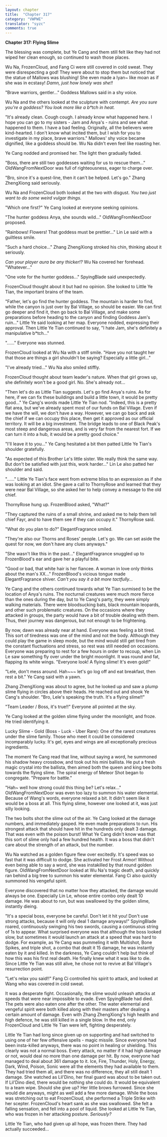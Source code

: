 ```yaml
---
layout: chapter
title:  "Chapter 317"
category: "VWPWE"
translator: "syzc"
comments: true
---
```


**Chapter 317: Flying Slime**

The blessing was complete, but Ye Cang and them still felt like they had not wiped her clean enough, so continued to wash those places.

Wu Na, FrozenCloud, and Fang Ci were still covered in cold sweat. They were disrespecting a god! They were about to stop them but noticed that the statue of Mallows was blushing! She even made a Iyan~ like moan as if she was in ecstasy! *Damn, just how lonely was she!!*

"Brave warriors, gentler..." Goddess Mallows said in a shy voice.

Wu Na and the others looked at the sculpture with contempt. *Are you sure you're a goddess? You look more like a b\*tch in heat.*

"It's already clean. Cough cough. I already know what happened here. I hope you can go to my sisters - Jam and Anya's - ruins and see what happened to them. I have a bad feeling. Originally, all the believers were kind-hearted. I don't know what incited them, but I wish for you to investigate in my place, brave warriors." Mallows' shy voice became dignified, like a goddess should be. Wu Na didn't even feel like roasting her.

Ye Cang nodded and promised her. The light then gradually faded.

"Boss, there are still two goddesses waiting for us to rescue them..." OldWangFromNextDoor was full of righteousness, eager to charge over.

"Bro, since it's a quest-line, then it can't be helped. Let's go." Zhang ZhengXiong said seriously.

Wu Na and FrozenCloud both looked at the two with disgust. *You two just want to do some weird vulgar things.*

"Which one first?" Ye Cang looked at everyone seeking opinions.

"The hunter goddess Anya, she sounds wild..." OldWangFromNextDoor proposed.

"Rainbows! Flowers! That goddess must be prettier..." Lin Le said with a guiltless smile.

"Such a hard choice..." Zhang ZhengXiong stroked his chin, thinking about it seriously.

*Can your player aura be any thicker!?* Wu Na covered her forehead. "Whatever..."

"One vote for the hunter goddess..." SpyingBlade said unexpectedly. 

FrozenCloud thought about it but had no opinion. She looked to Little Ye Tian, the important brains of the team.

"Father, let's go find the hunter goddess. The mountain is harder to find, while the canyon is just over by Bal Village, so should be easier. We can first go deeper and find it, then go back to Bal Village, and make some preparations before heading to the canyon and finding Goddess Jam's ruin..." Little Ye said looking at her map. Everyone nodded, expressing their approval. Then Little Ye Tian continued to say, "I hate Jam, she's definitely a manipulative b\*tch..."

"......" Everyone was stunned.

FrozenCloud looked at Wu Na with a stiff smile. "Have you not taught her that those are things a girl shouldn't be saying? Especially a little girl..."

"I've already tried..." Wu Na also smiled stiffly.

FrozenCloud thought about team leader's nature. When that girl grows up, she definitely won't be a good girl. No. She's already not...

"Then let's do as Little Tian suggests. Let's go find Anya's ruins. As for here, if we can fix these buildings and build a little town, it would be pretty good..." Ye Cang's words made Little Ye Tian nod. "Indeed, this is a pretty flat area, but we've already spent most of our funds on Bal Village. Even if we have the will, we don't have a way. However, we can go back and ask the chief if we can occupy this place, then get it approved as our official territory. It will be a big investment. The bridge leads to one of Black Peak's most steep and dangerous areas, and is very far from the nearest fort. If we can turn it into a hub, it would be a pretty good choice."

"I'll leave it to you..." Ye Cang hesitated a bit then patted Little Ye Tian's shoulder gratefully.

"As expected of this Brother Le's little sister. We really think the same way. But don't be satisfied with just this, work harder..." Lin Le also patted her shoulder and said.

"......" Little Ye Tian's face went from extreme bliss to an expression as if she was looking at an idiot. She gave a call to ThornyRose and learned that they were near Bal Village, so she asked her to help convey a message to the old chief.

ThornyRose hung up. FrozenBlood asked, "What?"

"They captured the ruins of a small shrine, and asked me to help them tell chief Fayr, and to have them see if they can occupy it." ThornyRose said.

"What do you plan to do?" ElegantFragrance smiled.

"They're also our Thorns and Roses' people. Let's go. We can set aside the quest for now, we don't have any clues anyways." 

"She wasn't like this in the past..." ElegantFragrance snuggled up to FrozenBlood's ear and gave her a playful bite.

"Good or bad, that white hair is her fiancee. A woman in love only thinks about the man's XX..." FrozenBlood's vicious tongue made ElegantFragrance shiver. *Can't you say it a bit more tactfully...*

Ye Cang and the others continued towards what Ye Tian surmised to be the location of Anya's ruins. The nocturnal creatures were much more fierce than the ones during the day, but to Ye Cang's party, they were simply walking materials. There were bloodsucking bats, black mountain leopards, and other such problematic creatures. On the occasions where they attacked in groups, the party would have a bit of trouble dealing with them. Thus, their journey was dangerous, but not enough to be frightening.

By now, dawn was already near at hand. Everyone was feeling a bit tired. This sort of tiredness was one of the mind and not the body. Although they could play the game in sleep mode, but the mind would still get tired from the constant fluctuations and stress, so rest was still needed on occasions. Everyone was preparing to rest for a few hours in order to recoup, when Lin Le saw something fly over under the bright moonlight. It was round and fat, flapping its white wings. "Everyone look! A flying slime! It's even gold!" 

"Lele, don't mess around. Hah~~~ let's go log off and eat breakfast, then rest a bit." Ye Cang said with a yawn.

Zhang ZhengXiong was about to agree, but he looked up and saw a plump slime flying in circles above their heads. He reached out and shook Ye Cang's shoulder. "Bro, Lele's speaking the truth. It's a flying slime!!"

"Team Leader / Boss, it's true!!" Everyone all pointed at the sky.

Ye Cang looked at the golden slime flying under the moonlight, and froze. He tried identifying it.

Lucky Slime - Gold (Boss - Luck - Uber Rare): One of the rarest creatures under the slime family. Those who meet it could be considered incomparably lucky. It's gel, eyes and wings are all exceptionally precious ingredients.

The moment Ye Cang read that line, without saying a word, he summoned his shadow heavy crossbow, and took out his mini ballista. He put a fresh magic crystal into the ballista, then aimed both the queen and king bee bolts towards the flying slime. The spiral energy of Meteor Shot began to congregate. "Prepare for battle."

"Hah~ well how strong could this thing be? Let's relax..." OldWangFromNextDoor was even too lazy to summon his water elemental. Because of Wang's words, everyone relaxed a bit. It didn't seem like it would be a boss at all. This flying slime, however one looked at it, was just silly looking.

The two bolts shot the slime out of the air. Ye Cang looked at the damage numbers, and immediately gasped. He even made preparations to run. His strongest attack that should have hit in the hundreds only dealt 3 damage. That was even with the poison burst! What Ye Cang didn't know was that this sort of slime only had a few hundred health. It was a boss that didn't care about the strength of an attack, but the number.

Wu Na watched as a golden figure flew over excitedly. It's speed was so fast that it was difficult to dodge. She activated her Frost Armor! Without even being able to say a word, she was instakilled by that round golden figure. OldWangFromNextDoor looked at Wu Na's tragic death, and quickly ran behind a big tree to summon his water elemental. Fang Ci also quickly summoned his vengeful spirit.

Everyone discovered that no matter how they attacked, the damage would always be one. Especially Lin Le, whose entire combo only dealt 10 damage. He was about to run, but was swallowed by the golden slime, instantly dieing.

"It's a special boss, everyone be careful. Don't let it hit you! Don't use strong attacks, because it will only deal 1 damage anyways!" SpyingBlade roared, continuously swinging his two swords, causing a continuous string of 1s to appear. What surprised everyone was that although the boss looked slow, but sometimes it would launch an attack at a speed that was hard to dodge. For example, as Ye Cang was pummeling it with Multishot, Bone Spikes, and triple shot, a combo that dealt it 15 damage, he was instantly eaten by it and killed. In the darkness, Ye Cang couldn't help but think of how this was his first real death. He finally knew what it was like to die. Since Little Ye Tian was still alive, he chose not to revive at Bal Village's resurrection point.

"Let's relax you said!!" Fang Ci controlled his spirit to attack, and looked at Wang who was covered in cold sweat.

It was a desperate fight. Occasionally, the slime would unleash attacks at speeds that were near impossible to evade. Even SpyingBlade had died. The pets were also eaten one after the other. The water elemental and vengeful spirit were both killed along with their masters after dealing a certain amount of damage. Even with Zhang ZhengXiong's high health and high defence, he was still killed in a single blow. In the end, only FrozenCloud and Little Ye Tian were left, fighting desperately.

Little Ye Tian had long since given up on supporting and had switched to using one of her few offensive spells - magic missile. Since everyone had been insta-killed anyways, there was no point in healing or shielding. This clearly was not a normal boss. Every attack, no matter if it had high damage or not, would deal no more than one damage per hit. By now, everyone had managed to deal about 361 damage to it. Ice, Fire, Thunder, Holy, Energy, Dark, Wind, Poison, Sonic were all the elements they had available to them. They had tried them all, and there was no difference, they all still dealt 1 damage. She watched as Lil'Dino, her final guard was about to be taken out. If Lil'Dino died, there would be nothing she could do. It would be equivalent to a team wipe. Should she give up? Her little brows furrowed. Since she would die anyways, might as well add a few more damage. While the boss was stretching out to eat FrozenCloud, she performed a Triple Strike with her scepter. FrozenCloud's heart sank as she was swallowed. She felt a falling sensation, and fell into a pool of liquid. She looked at Little Ye Tian, who was frozen in her attacking posture. *Seriously?* 

Little Ye Tian, who had given up all hope, was frozen there. They had actually succeeded...
